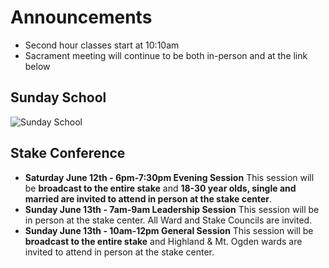 # Announcements

* Second hour classes start at 10:10am
* Sacrament meeting will continue to be both in-person and at the link below

## Sunday School

![Sunday School](/uploads/sunday_school_through_june_27.jpeg)

## Stake Conference

* **Saturday June 12th - 6pm-7:30pm Evening Session**
This session will be **broadcast to the entire stake** and **18-30 year olds, single and married are invited to attend in person at the stake center**.
* **Sunday June 13th - 7am-9am Leadership Session**
This session will be in person at the stake center. All Ward and Stake Councils are invited.
* **Sunday June 13th - 10am-12pm General Session**
This session will be **broadcast to the entire stake** and Highland & Mt. Ogden wards are invited to attend in person at the stake center.
